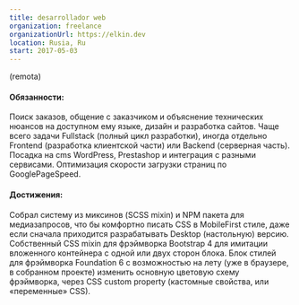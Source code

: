 ```yaml
---
title: desarrollador web 
organization: freelance
organizationUrl: https://elkin.dev
location: Rusia, Ru
start: 2017-05-03
---
```

(remota)

#### Обязанности:

Поиск заказов, общение с заказчиком и объяснение технических нюансов на доступном ему языке, дизайн и разработка сайтов. Чаще всего задачи Fullstack (полный цикл разработки), иногда отдельно Frontend (разработка клиентской части) или Backend (серверная часть). Посадка на cms WordPress, Prestashop и интеграция с разными сервисами. Оптимизация скорости загрузки страниц по GooglePageSpeed.

#### Достижения:

Собрал систему из миксинов (SCSS mixin) и NPM пакета для медиазапросов, что бы комфортно писать CSS в MobileFirst стиле, даже если сначала приходится разрабатывать Desktop (настольную) версию. Собственный CSS mixin для фрэймворка Bootstrap 4 для имитации вложенного контейнера с одной или двух сторон блока. Блок стилей для фрэймворка Foundation 6 с возможностью на лету (уже в браузере, в собранном проекте) изменить основную цветовую схему фрэймворка, через CSS custom property (кастомные свойства, или «переменные» CSS).